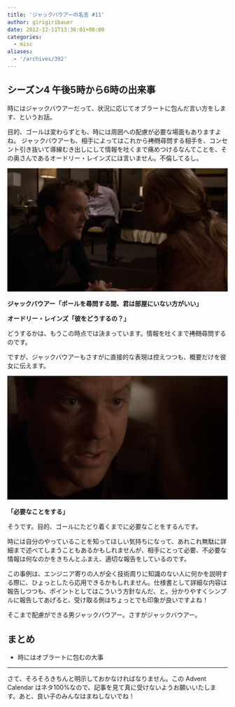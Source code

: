 ```yaml
---
title: 'ジャックバウアーの名言 #11'
author: girigiribauer
date: 2012-12-11T13:36:01+00:00
categories:
  - misc
aliases:
  - '/archives/392'
---
```

## シーズン4 午後5時から6時の出来事

時にはジャックバウアーだって、状況に応じてオブラートに包んだ言い方をします、というお話。

目的、ゴールは変わらずとも、時には周囲への配慮が必要な場面もありますよね。 ジャックバウアーも、相手によってはこれから~~拷問~~尋問する相手を、コンセント引き抜いて導線むき出しにして情報を吐くまで痛めつけるなんてことを、その奥さんであるオードリー・レインズには言いません。不倫してるし。

![ジャックバウアー「ポールを尋問する間、君は部屋にいない方がいい」][1]

**ジャックバウアー「ポールを尋問する間、君は部屋にいない方がいい」**

**オードリー・レインズ「彼をどうするの？」**

どうするかは、もうこの時点では決まっています。情報を吐くまで~~拷問~~尋問するのです。

ですが、ジャックバウアーもさすがに直接的な表現は控えつつも、概要だけを彼女に伝えます。

![「必要なことをする」][2]

**「必要なことをする」**

そうです。目的、ゴールにたどり着くまでに必要なことをするんです。

時には自分のやっていることを知ってほしい気持ちになって、あれこれ無駄に詳細まで述べてしまうこともあるかもしれませんが、相手にとって必要、不必要な情報は何なのかをきちんとふまえ、適切な報告をしているのです。

この事例は、エンジニア寄りの人が全く技術周りに知識のない人に何かを説明する際に、ひょっとしたら応用できるかもしれません。仕様書として詳細な内容は報告しつつも、ポイントとしてはこういう方針なんだ、と。分かりやすくシンプルに報告してあげると、受け取る側はちょっとでも印象が良いですよね！

そこまで配慮ができる男ジャックバウアー。さすがジャックバウアー。

## まとめ

  * 時にはオブラートに包むの大事

* * *

さて、そろそろきちんと明示しておかなければなりません。この Advent Calendar はネタ100%なので、記事を見て真に受けないようお願いいたします。あと、良い子のみんなはまねしないでね！

 [1]: /img/2012/12/24advent11-012.png
 [2]: /img/2012/12/24advent11-022.png

